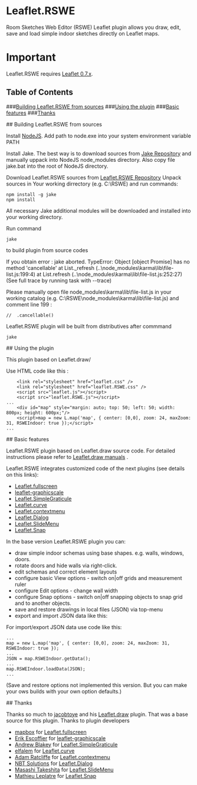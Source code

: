 # Leaflet.RSWE
Room Sketches Web Editor (RSWE) Leaflet plugin allows you draw, edit, save and load simple indoor sketches directly on Leaflet maps.

# Important
Leaflet.RSWE requires [Leaflet 0.7.x](https://github.com/Leaflet/Leaflet/releases).


## Table of Contents
###[Building Leaflet.RSWE from sources](#build)
###[Using the plugin](#using)
###[Basic features](#features)
###[Thanks](#thanks)

<a name="build" />
## Building Leaflet.RSWE from sources

Install [NodeJS](https://nodejs.org/en/download/). Add path to node.exe into your system environment variable PATH 

Install Jake.
The best way is to download sources from [Jake Repository](https://github.com/jakejs/jake) and manually uppack into NodeJS node_modules directory.
Also copy file jake.bat into the root of NodeJS directory.

Download Leaflet.RSWE sources from [Leaflet.RSWE Repository](https://github.com/trash0000/Leaflet.RSWE/)
Unpack sources in Your working dirrectory (e.g. C:\RSWE) and run commands:

    npm install -g jake
    npm install

All necessary Jake additional modules will be downloaded and installed into your working directory.

Run command

    jake 

to build plugin from source codes

If you obtain error : 
jake aborted.
TypeError: Object [object Promise] has no method 'cancellable'
    at List._refresh (..\node_modules\karma\lib\file-list.js:199:4)
    at List.refresh (..\node_modules\karma\lib\file-list.js:252:27)
(See full trace by running task with --trace)

Please manually open file  node_modules\karma\lib\file-list.js in your working catalog (e.g. C:\RSWE\node_modules\karma\lib\file-list.js)
and comment line 199 :

    //  .cancellable()


Leaflet.RSWE plugin will be built from distributives after commmand 

    jake

<a name="using" />
## Using the plugin

This plugin based on Leaflet.draw/

Use HTML code like this : 

    	<link rel="stylesheet" href="leaflet.css" />
    	<link rel="stylesheet" href="leaflet.RSWE.css" />
    	<script src="leaflet.js"></script>
    	<script src="leaflet.RSWE.js"></script>
    ...
    	<div id="map" style="margin: auto; top: 50; left: 50; width: 800px; height: 600px;"/>
    	<script>map = new L.map('map', { center: [0,0], zoom: 24, maxZoom: 31, RSWEIndoor: true });</script>
    ...



<a name="features" />
## Basic features

Leaflet.RSWE plugin based on Leaflet.draw source code. For detailed instructions please refer to [Leaflet.draw manuals](https://github.com/Leaflet/Leaflet.draw) . 

Leaflet.RSWE integrates customized code of the next plugins (see details on this links):

- [Leaflet.fullscreen](https://github.com/Leaflet/Leaflet.fullscreen)
- [leaflet-graphicscale](https://github.com/nerik/leaflet-graphicscale)
- [Leaflet.SimpleGraticule](https://github.com/ablakey/Leaflet.SimpleGraticule)
- [Leaflet.curve](https://github.com/elfalem/Leaflet.curve)
- [Leaflet.contextmenu](https://github.com/aratcliffe/Leaflet.contextmenu)
- [Leaflet.Dialog](https://github.com/NBTSolutions/Leaflet.Dialog)
- [Leaflet.SlideMenu](https://github.com/unbam/Leaflet.SlideMenu)
- [Leaflet.Snap](https://github.com/makinacorpus/Leaflet.Snap)



In the base version Leaflet.RSWE plugin you can:
- draw simple indoor schemas using base shapes. e.g. walls, windows, doors. 
- rotate doors and hide walls via right-click. 
- edit schemas and correct element layouts
- configure basic View options - switch on|off grids and measurement ruler
- configure Edit options - change wall width
- configure Snap options - switch on|off snapping objects to snap grid and to another objects.
- save and restore drawings in local files (JSON) via top-menu
- export and import JSON data like this:

For import/export JSON data use code like this:

    ...
    map = new L.map('map', { center: [0,0], zoom: 24, maxZoom: 31, RSWEIndoor: true });
    ...
    JSON = map.RSWEIndoor.getData();
    ...
    map.RSWEIndoor.loadData(JSON);
    ...


(Save and restore options not implemented this version. But you can make your ows builds with your own option defaults.) 

<a name="thanks" />
## Thanks

Thanks so much to [jacobtoye](https://github.com/jacobtoye) and his [Leaflet.draw](https://github.com/Leaflet/Leaflet.draw) plugin. That was a base source for this plugin.
Thanks to plugin developers
- [mapbox](https://github.com/mapbox) for [Leaflet.fullscreen](https://github.com/Leaflet/Leaflet.fullscreen)
- [Erik Escoffier](https://github.com/nerik) for [leaflet-graphicscale](https://github.com/nerik/leaflet-graphicscale)
- [Andrew Blakey](https://github.com/ablakey) for [Leaflet.SimpleGraticule](https://github.com/ablakey/Leaflet.SimpleGraticule)
- [elfalem](https://github.com/elfalem) for [Leaflet.curve](https://github.com/elfalem/Leaflet.curve)
- [Adam Ratcliffe](https://github.com/aratcliffe) for [Leaflet.contextmenu](https://github.com/aratcliffe/Leaflet.contextmenu)
- [NBT Solutions](https://github.com/NBTSolutions) for [Leaflet.Dialog](https://github.com/NBTSolutions/Leaflet.Dialog)
- [Masashi Takeshita](https://github.com/unbam) for [Leaflet.SlideMenu](https://github.com/unbam/Leaflet.SlideMenu)
- [Mathieu Leplatre](https://github.com/leplatrem) for [Leaflet.Snap](https://github.com/makinacorpus/Leaflet.Snap)
